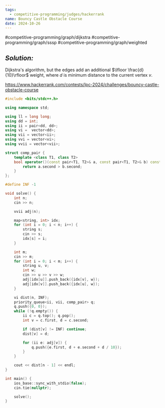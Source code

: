 ```yaml
---
tags:
  - competitive-programming/judges/hackerrank
name: Bouncy Castle Obstacle Course
date: 2024-10-26
---
```

#competitive-programming/graph/dijkstra #competitive-programming/graph/sssp #competitive-programming/graph/weighted
## _Solution:_
Dijkstra's algorithm, but the edges add an additional $\lfloor \frac{d}{10}\rfloor$ weight, where $d$ is minimum distance to the current vertex $v$.

https://www.hackerrank.com/contests/lpc-2024/challenges/bouncy-castle-obstacle-course
```cpp
#include <bits/stdc++.h>

using namespace std;

using ll = long long;
using dd = int;
using ii = pair<dd, dd>;
using vi =  vector<dd>;
using vii = vector<ii>;
using vvi = vector<vi>;
using vvii = vector<vii>;

struct comp_pair {
    template <class T1, class T2>
    bool operator()(const pair<T1, T2>& a, const pair<T1, T2>& b) const {
        return a.second > b.second;
    }
};

#define INF -1

void solve() {
    int n;
    cin >> n;

    vvii adj(n);

    map<string, int> idx;
    for (int i = 0; i < n; i++) {
        string s;
        cin >> s;
        idx[s] = i;
    }

    int m;
    cin >> m;
    for (int i = 0; i < m; i++) {
        string u, v;
        int w;
        cin >> u >> v >> w;
        adj[idx[u]].push_back({idx[v], w});
        adj[idx[v]].push_back({idx[u], w});
    }

    vi dist(n, INF);
    priority_queue<ii, vii, comp_pair> q;
    q.push({0, 0});
    while (!q.empty()) {
        ii c = q.top(); q.pop();
        int v = c.first, d = c.second;

        if (dist[v] != INF) continue;
        dist[v] = d;

        for (ii e: adj[v]) {
            q.push({e.first, d + e.second + d / 10});
        }
    }

    cout << dist[n - 1] << endl;
}

int main() {
    ios_base::sync_with_stdio(false);
    cin.tie(nullptr);

    solve();
}
```
